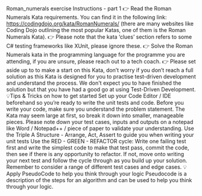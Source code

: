 Roman_numerals exercise
Instructions - part 1 👉 Read the Roman Numerals Kata requirements. You can find it in the following link: https://codingdojo.org/kata/RomanNumerals/ (there are many websites like Coding Dojo outlining the most popular Katas, one of them is the Roman Numerals Kata). 👉 Please note that the kata ‘clues’ section refers to some C# testing frameworks like XUnit, please ignore these. 👉 Solve the Roman Numerals kata in the programming language for the programme you are attending, if you are unsure, please reach out to a tech coach. 👉 Please set aside up to to make a start on this Kata, don’t worry if you don’t reach a full solution as this Kata is designed for you to practise test-driven development and understand the process. We don't expect you to have finished the solution but that you have had a good go at using Test-Driven Development.
💡Tips & Tricks on how to get started Set up your Code Editor / IDE beforehand so you’re ready to write the unit tests and code. Before you write your code, make sure you understand the problem statement. The Kata may seem large at first, so break it down into smaller, manageable pieces. Please note down your test cases, inputs and outputs on a notepad like Word / Notepad++ / piece of paper to validate your understanding. Use the Triple A Structure - Arrange, Act, Assert to guide you when writing your unit tests Use the RED - GREEN - REFACTOR cycle: Write one failing test first and write the simplest code to make that test pass, commit the code, then see if there is any opportunity to refactor. If not, move onto writing your next test and follow the cycle through as you build up your solution. Remember to consider a range of different test cases and edge cases.
💡Apply PseudoCode to help you think through your logic Pseudocode is a description of the steps for an algorithm and can be used to help you think through your logic.
